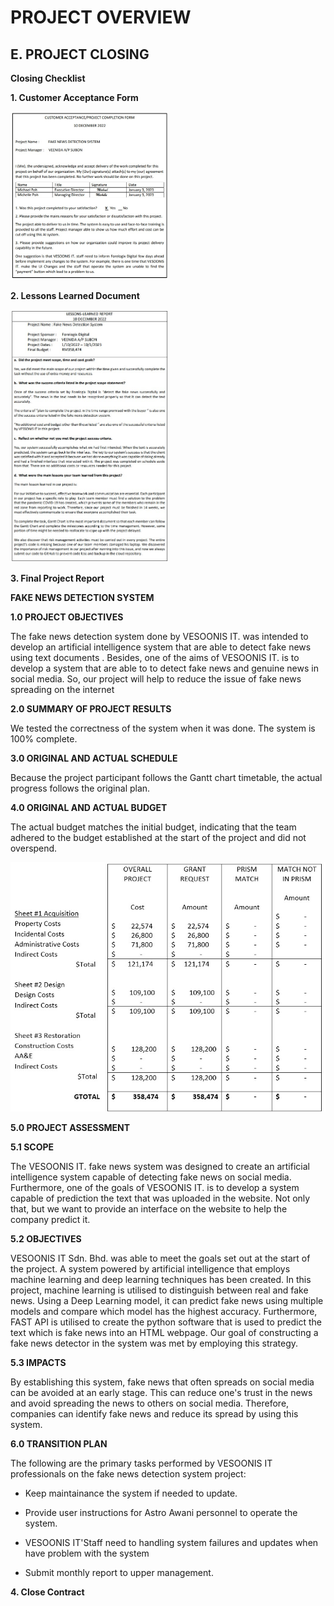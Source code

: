 # PROJECT OVERVIEW
## E. PROJECT CLOSING
**Closing Checklist**

**1. Customer Acceptance Form**

<img src="/assets/Acceptance Form.jpg" width="50%" />

**2. Lessons Learned Document**

<img src="/assets/Lesson-Learned Document.jpg" width="50%" />

**3. Final Project Report**

**FAKE NEWS DETECTION SYSTEM**

**1.0 PROJECT OBJECTIVES**

The fake news detection system done by VESOONIS IT. was intended to develop an artificial intelligence system that are able to detect fake news using text documents . Besides, one of the aims of VESOONIS IT. is to develop a system that are able to  to detect fake news and genuine news in social media. So, our project will help to reduce the issue of fake news spreading on the internet

**2.0 SUMMARY OF PROJECT RESULTS**

We tested the correctness of the system when it was done. The system is 100% complete.

**3.0 ORIGINAL AND ACTUAL SCHEDULE**

Because the project participant follows the Gantt chart timetable, the actual progress follows the original plan.

**4.0 ORIGINAL AND ACTUAL BUDGET**

The actual budget matches the initial budget, indicating that the team adhered to the budget established at the start of the project and did not overspend.

<img src="/assets/budget.jpg" width="100%" />

**5.0 PROJECT ASSESSMENT**

**5.1 SCOPE**

The VESOONIS IT. fake news system was designed to create an artificial intelligence system capable of detecting fake news on social media. Furthermore, one of the goals of VESOONIS IT. is to develop a system capable of prediction the text that was uploaded in the website. Not only that, but we want to provide an interface on the website to help the company predict it.

**5.2 OBJECTIVES**

VESOONIS IT Sdn. Bhd. was able to meet the goals set out at the start of the project. A system powered by artificial intelligence that employs machine learning and deep learning techniques has been created. In this project, machine learning is utilised to distinguish between real and fake news. Using a Deep Learning model, it can predict fake news using multiple models and compare which model has the highest accuracy. Furthermore, FAST API is utilised to create the python software that is used to predict the text which is fake news into an HTML webpage. Our goal of constructing a fake news detector in the system was met by employing this strategy.

**5.3 IMPACTS**

By establishing this system, fake news that often spreads on social media can be avoided at an early stage. This can reduce one's trust in the news and avoid spreading the news to others on social media. Therefore, companies can identify fake news and reduce its spread by using this system.

**6.0 TRANSITION PLAN**

The following are the primary tasks performed by VESOONIS IT professionals on the fake news detection system project:

* Keep maintainance the system if needed to update. 

* Provide user instructions for Astro Awani personnel to operate the system.

* VESOONIS IT'Staff need to handling system failures and updates when have problem with the system

* Submit monthly report to upper management.

**4. Close Contract**
